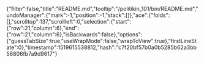 {"filter":false,"title":"README.md","tooltip":"/politikin_101/bin/README.md","undoManager":{"mark":-1,"position":-1,"stack":[]},"ace":{"folds":[],"scrolltop":137,"scrollleft":0,"selection":{"start":{"row":21,"column":6},"end":{"row":21,"column":6},"isBackwards":false},"options":{"guessTabSize":true,"useWrapMode":false,"wrapToView":true},"firstLineState":0},"timestamp":1519615538812,"hash":"c7f20bf57b0a0b5285b62a3bb56806fb7a9d9617"}